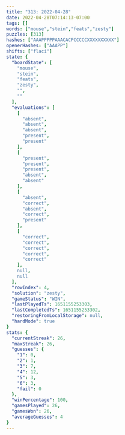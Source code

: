 ```yaml
---
title: "313: 2022-04-28"
date: 2022-04-28T07:14:13-07:00
tags: []
words: ["mouse","stein","feats","zesty"]
puzzles: [313]
hashes: ["AAAPPPPPAAACACPCCCCCXXXXXXXXXX"]
openerHashes: ["AAAPP"]
shifts: ["flaci"]
state: {
  "boardState": [
    "mouse",
    "stein",
    "feats",
    "zesty",
    "",
    ""
  ],
  "evaluations": [
    [
      "absent",
      "absent",
      "absent",
      "present",
      "present"
    ],
    [
      "present",
      "present",
      "present",
      "absent",
      "absent"
    ],
    [
      "absent",
      "correct",
      "absent",
      "correct",
      "present"
    ],
    [
      "correct",
      "correct",
      "correct",
      "correct",
      "correct"
    ],
    null,
    null
  ],
  "rowIndex": 4,
  "solution": "zesty",
  "gameStatus": "WIN",
  "lastPlayedTs": 1651155253303,
  "lastCompletedTs": 1651155253302,
  "restoringFromLocalStorage": null,
  "hardMode": true
}
stats: {
  "currentStreak": 26,
  "maxStreak": 26,
  "guesses": {
    "1": 0,
    "2": 1,
    "3": 7,
    "4": 12,
    "5": 3,
    "6": 3,
    "fail": 0
  },
  "winPercentage": 100,
  "gamesPlayed": 26,
  "gamesWon": 26,
  "averageGuesses": 4
}
---
```


<!-- more -->
